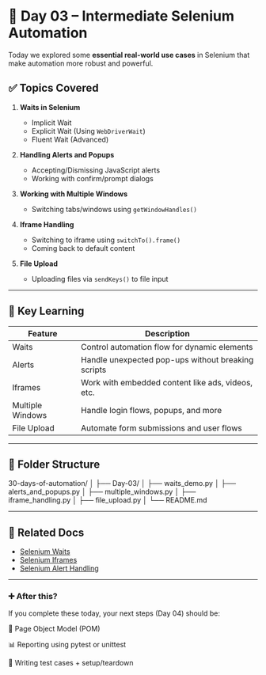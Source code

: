 
# 🚀 Day 03 – Intermediate Selenium Automation

Today we explored some **essential real-world use cases** in Selenium that make automation more robust and powerful.

## ✅ Topics Covered

1. **Waits in Selenium**
   - Implicit Wait
   - Explicit Wait (Using `WebDriverWait`)
   - Fluent Wait (Advanced)

2. **Handling Alerts and Popups**
   - Accepting/Dismissing JavaScript alerts
   - Working with confirm/prompt dialogs

3. **Working with Multiple Windows**
   - Switching tabs/windows using `getWindowHandles()`

4. **Iframe Handling**
   - Switching to iframe using `switchTo().frame()`
   - Coming back to default content

5. **File Upload**
   - Uploading files via `sendKeys()` to file input

---

## 🧠 Key Learning

| Feature | Description |
|--------|-------------|
| Waits | Control automation flow for dynamic elements |
| Alerts | Handle unexpected pop-ups without breaking scripts |
| Iframes | Work with embedded content like ads, videos, etc. |
| Multiple Windows | Handle login flows, popups, and more |
| File Upload | Automate form submissions and user flows |

---

## 📁 Folder Structure

30-days-of-automation/
│
├── Day-03/
│   ├── waits_demo.py
│   ├── alerts_and_popups.py
│   ├── multiple_windows.py
│   ├── iframe_handling.py
│   ├── file_upload.py
│   └── README.md

---


## 🔗 Related Docs

- [Selenium Waits](https://www.selenium.dev/documentation/webdriver/waits/)
- [Selenium Iframes](https://www.guru99.com/handling-iframes-selenium.html)
- [Selenium Alert Handling](https://www.toolsqa.com/selenium-webdriver/alert-in-selenium/)

---

### ➕ After this?

If you complete these today, your next steps (Day 04) should be:

🔧 Page Object Model (POM)

📊 Reporting using pytest or unittest

🧪 Writing test cases + setup/teardown
